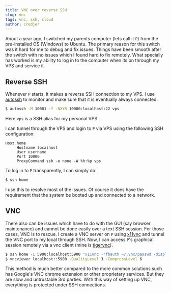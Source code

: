 ```yaml
---
title: VNC over reverse SSH
slug: vnc
tags: vnc, ssh, cloud
author: crodjer
---
```


About a year ago, I switched my parents computer (lets call it `P`) from the
pre-installed OS (Windows) to Ubuntu. The primary reason for this switch was it
hard for me to debug and fix issues. Things have been smooth after the switch
with no issues which I found hard to fix remotely. What specially has worked is
my ability to log in to the computer when its on through my VPS and service it.

## Reverse SSH

Whenever `P` starts, it makes a reverse SSH connection to my VPS. I use
[autossh][autossh] to monitor and make sure that it is eventually always
connected.

```bash
$ autossh -M 10001 -f -NXYR 10000:localhost:22 vps
```

Here `vps` is a SSH alias for my personal VPS.

I can tunnel through the VPS and login to `P` via VPS using the following SSH
configuration:

```config
Host home
     Hostname localhost
     User username
     Port 10000
     ProxyCommand ssh -e none -W %h:%p vps
```
To log in to `P` transparently, I can simply do:

```bash
$ ssh home
```

I use this to resolve most of the issues. Of course it does have the requirement
that the system be booted up and connected to a network.

## VNC

There also can be issues which have to do with the GUI (say browser maintenance)
and cannot be done easily over a text SSH session. For those cases, VNC is to
rescue. I create a VNC server on `P` using [x11vnc][x11vnc] and tunnel the VNC
port to my local through SSH. Now, I can access `P`'s graphical session remotely
via a vnc client (mine is [tigervnc][tigervnc]).


```bash
$ ssh home -L 5900:localhost:5900 "x11vnc -rfbauth ~/.vnc/passwd -display :0 -noxdamage"
$ vncviewer localhost::5900 -QualityLevel 3 -CompressLevel 6
```

This method is much better compared to the more common solutions such has
Google's VNC chrome extension or other proprietary services. But they are slow
and untrustable 3rd parties. With this way of setting up VNC, everything is
protected under SSH connections.

[x11vnc]: https://wiki.archlinux.org/index.php/X11vnc
[autossh]: https://www.archlinux.org/packages/community/x86_64/autossh/
[tigervnc]: https://www.archlinux.org/packages/community/x86_64/tigervnc/
